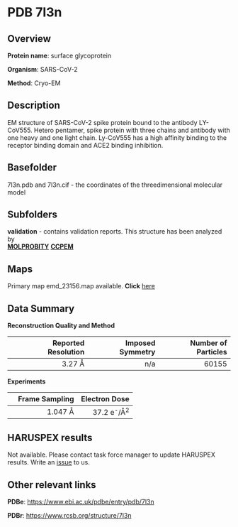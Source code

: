 # PDB 7l3n

## Overview

**Protein name**: surface glycoprotein

**Organism**: SARS-CoV-2

**Method**: Cryo-EM

## Description

EM structure of SARS-CoV-2 spike protein bound to the antibody LY-CoV555. Hetero pentamer, spike protein with three chains and antibody with one heavy and one light chain. Ly-CoV555 has a high affinity binding to the receptor binding domain and ACE2 binding inhibition.

## Basefolder

7l3n.pdb and 7l3n.cif - the coordinates of the threedimensional molecular model

## Subfolders





**validation** - contains validation reports. This structure has been analyzed by <br>  [**MOLPROBITY**](https://github.com/thorn-lab/coronavirus_structural_task_force/tree/master/pdb/surface_glycoprotein/SARS-CoV-2/7l3n/validation/molprobity)   [**CCPEM**](https://github.com/thorn-lab/coronavirus_structural_task_force/tree/master/pdb/surface_glycoprotein/SARS-CoV-2/7l3n/validation/ccpem-validation)



## Maps

Primary map emd_23156.map available. **Click** [here](http://ftp.wwpdb.org/pub/emdb/structures/EMD-23156/map/) 

## Data Summary
**Reconstruction Quality and Method**

|   | Reported Resolution | Imposed Symmetry | Number of Particles |
|---|-------------:|----------------:|--------------:|
|   |3.27 Å|n/a|60155|

**Experiments**

|   | Frame Sampling | Electron Dose |
|---|-------------:|----------------:|
|   |1.047 Å|37.2 e<sup>-</sup>/Å<sup>2</sup>|

## HARUSPEX results

Not available. Please contact task force manager to update HARUSPEX results. Write an [issue](https://github.com/thorn-lab/coronavirus_structural_task_force/issues) to us.

## Other relevant links 
**PDBe**:  https://www.ebi.ac.uk/pdbe/entry/pdb/7l3n
 
**PDBr**: https://www.rcsb.org/structure/7l3n 
